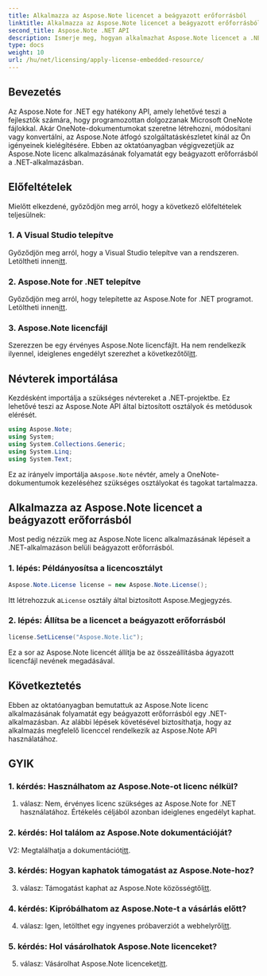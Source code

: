 ```yaml
---
title: Alkalmazza az Aspose.Note licencet a beágyazott erőforrásból
linktitle: Alkalmazza az Aspose.Note licencet a beágyazott erőforrásból
second_title: Aspose.Note .NET API
description: Ismerje meg, hogyan alkalmazhat Aspose.Note licencet a .NET-alkalmazás beágyazott erőforrásaiból. Kövesse lépésenkénti útmutatónkat a zökkenőmentes integráció érdekében.
type: docs
weight: 10
url: /hu/net/licensing/apply-license-embedded-resource/
---
```

## Bevezetés

Az Aspose.Note for .NET egy hatékony API, amely lehetővé teszi a fejlesztők számára, hogy programozottan dolgozzanak Microsoft OneNote fájlokkal. Akár OneNote-dokumentumokat szeretne létrehozni, módosítani vagy konvertálni, az Aspose.Note átfogó szolgáltatáskészletet kínál az Ön igényeinek kielégítésére. Ebben az oktatóanyagban végigvezetjük az Aspose.Note licenc alkalmazásának folyamatát egy beágyazott erőforrásból a .NET-alkalmazásban.

## Előfeltételek

Mielőtt elkezdené, győződjön meg arról, hogy a következő előfeltételek teljesülnek:

### 1. A Visual Studio telepítve

Győződjön meg arról, hogy a Visual Studio telepítve van a rendszeren. Letöltheti innen[itt](https://visualstudio.microsoft.com/).

### 2. Aspose.Note for .NET telepítve

 Győződjön meg arról, hogy telepítette az Aspose.Note for .NET programot. Letöltheti innen[itt](https://releases.aspose.com/note/net/).

### 3. Aspose.Note licencfájl

 Szerezzen be egy érvényes Aspose.Note licencfájlt. Ha nem rendelkezik ilyennel, ideiglenes engedélyt szerezhet a következőtől[itt](https://purchase.aspose.com/temporary-license/).

## Névterek importálása

Kezdésként importálja a szükséges névtereket a .NET-projektbe. Ez lehetővé teszi az Aspose.Note API által biztosított osztályok és metódusok elérését.

```csharp
using Aspose.Note;
using System;
using System.Collections.Generic;
using System.Linq;
using System.Text;
```

 Ez az irányelv importálja a`Aspose.Note` névtér, amely a OneNote-dokumentumok kezeléséhez szükséges osztályokat és tagokat tartalmazza.

## Alkalmazza az Aspose.Note licencet a beágyazott erőforrásból

Most pedig nézzük meg az Aspose.Note licenc alkalmazásának lépéseit a .NET-alkalmazáson belüli beágyazott erőforrásból.

### 1. lépés: Példányosítsa a licencosztályt

```csharp
Aspose.Note.License license = new Aspose.Note.License();
```

 Itt létrehozzuk a`License` osztály által biztosított Aspose.Megjegyzés.

### 2. lépés: Állítsa be a licencet a beágyazott erőforrásból

```csharp
license.SetLicense("Aspose.Note.lic");
```

Ez a sor az Aspose.Note licencét állítja be az összeállításba ágyazott licencfájl nevének megadásával.

## Következtetés

Ebben az oktatóanyagban bemutattuk az Aspose.Note licenc alkalmazásának folyamatát egy beágyazott erőforrásból egy .NET-alkalmazásban. Az alábbi lépések követésével biztosíthatja, hogy az alkalmazás megfelelő licenccel rendelkezik az Aspose.Note API használatához.

## GYIK

### 1. kérdés: Használhatom az Aspose.Note-ot licenc nélkül?

1. válasz: Nem, érvényes licenc szükséges az Aspose.Note for .NET használatához. Értékelés céljából azonban ideiglenes engedélyt kaphat.

### 2. kérdés: Hol találom az Aspose.Note dokumentációját?

 V2: Megtalálhatja a dokumentációt[itt](https://reference.aspose.com/note/net/).

### 3. kérdés: Hogyan kaphatok támogatást az Aspose.Note-hoz?

 3. válasz: Támogatást kaphat az Aspose.Note közösségtől[itt](https://forum.aspose.com/c/note/28).

### 4. kérdés: Kipróbálhatom az Aspose.Note-t a vásárlás előtt?

 4. válasz: Igen, letölthet egy ingyenes próbaverziót a webhelyről[itt](https://releases.aspose.com/).

### 5. kérdés: Hol vásárolhatok Aspose.Note licenceket?

 5. válasz: Vásárolhat Aspose.Note licenceket[itt](https://purchase.aspose.com/buy).